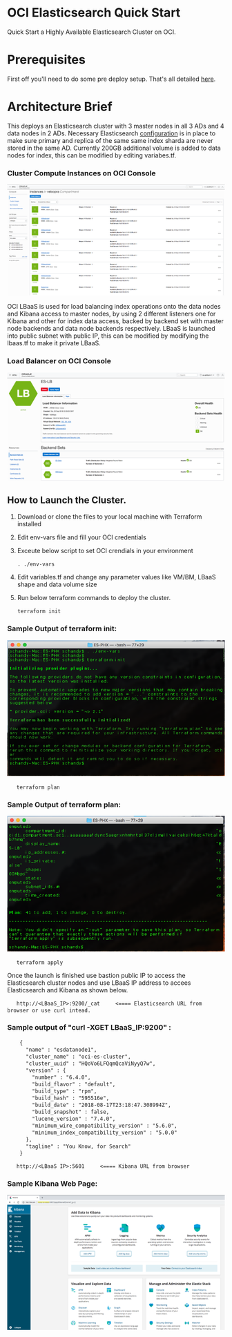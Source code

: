# OCI Elasticsearch Quick Start

Quick Start a Highly Available Elasticsearch Cluster on OCI. 

# Prerequisites
First off you'll need to do some pre deploy setup.  That's all detailed [here](https://github.com/cloud-partners/oci-prerequisites).

# Architecture Brief
This deploys an Elasticsearch cluster with 3 master nodes in all 3 ADs and 4 data nodes in 2 ADs. Necessary Elasticsearch [configuration](https://www.elastic.co/guide/en/elasticsearch/reference/current/allocation-awareness.html) is in place to make sure primary and replica of the same same index sharda are never stored in the same AD. Currently 200GB additional volume is added to data nodes for index, this can be modified by editing variabes.tf.

### Cluster Compute Instances on OCI Console

![](./images/ClusterNodes.png)

OCI LBaaS is used for load balancing index operations onto the data nodes and Kibana access to master nodes, by using 2 different listeners one for Kibana and other for index data access, backed by backend set with master node backends and data node backends respectively. LBaaS is launched into public subnet with public IP, this can be modified by modifying the lbaas.tf to make it private LBaaS.

### Load Balancer on OCI Console

![](./images/LBaaSscreen.png)

## How to Launch the Cluster.
1. Download or clone the files to your local machine with Terraform installed 
2. Edit env-vars file and fill your OCI credentials
3. Exceute below script to set OCI crendials in your environment 

       . ./env-vars

4. Edit variables.tf and change any parameter values like VM/BM, LBaaS shape and data volume size
5. Run below terraform commands to deploy the cluster.
   
       terraform init
       
### Sample Output of terraform init:

![](./images/TerraInit.png)

       terraform plan

### Sample Output of terraform plan:

![](./images/TerraPlan.png)

       terraform apply
   
    
Once the launch is finished use bastion public IP to access the Elasticsearch cluster nodes and use LBaaS IP address to accees 
Elasticsearch and Kibana as shown below.

       http://<LBaaS_IP>:9200/_cat     <==== Elasticsearch URL from browser or use curl intead.

### Sample output of "curl -XGET LBaaS_IP:9200" :
       
   ```
       {
         "name" : "esdatanode1",
         "cluster_name" : "oci-es-cluster",
         "cluster_uuid" : "HQoVo6LFQqmQcaViNyyQ7w",
         "version" : {
           "number" : "6.4.0",
           "build_flavor" : "default",
           "build_type" : "rpm",
           "build_hash" : "595516e",
           "build_date" : "2018-08-17T23:18:47.308994Z",
           "build_snapshot" : false,
           "lucene_version" : "7.4.0",
           "minimum_wire_compatibility_version" : "5.6.0",
           "minimum_index_compatibility_version" : "5.0.0"
         },
         "tagline" : "You Know, for Search"
       }
   ```

       http://<LBaaS IP>:5601     <==== Kibana URL from browser 
      
### Sample Kibana Web Page:

![](./images/KibanaScreen.png)
